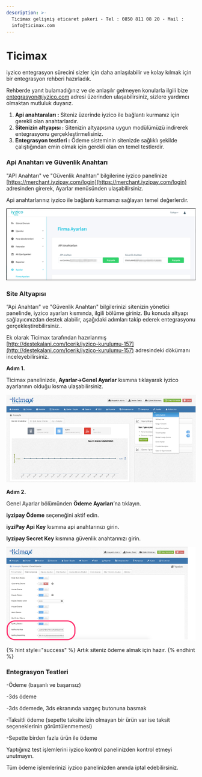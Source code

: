 ```yaml
---
description: >-
  Ticimax gelişmiş eticaret pakeri - Tel : 0850 811 08 20 - Mail :
  info@ticimax.com
---
```


# Ticimax


iyzico entegrasyon sürecini sizler için daha anlaşılabilir ve kolay kılmak için bir entegrasyon rehberi hazırladık.

Rehberde yanıt bulamadığınız ve de anlaşılır gelmeyen konularla ilgili bize  entegrasyon@iyzico.com adresi üzerinden ulaşabilirsiniz, sizlere yardımcı olmaktan mutluluk duyarız.

1. **Api anahtaraları :** Siteniz üzerinde iyzico ile bağlantı kurmanız için gerekli olan anahtarlardır.
2. **Sitenizin altyapısı :** Sitenizin altyapısına uygun modülümüzü indirerek entegrasyonu gerçekleştirmelisiniz.
3. **Entegrasyon testleri :** Ödeme sisteminin sitenizde sağlıklı şekilde çalıştığından emin olmak için gerekli olan en temel testlerdir.

### **Api Anahtarı ve Güvenlik Anahtarı**  <a id="api-anahtari-ve-guevenlik-anahtari"></a>

"API Anahtarı" ve "Güvenlik Anahtarı" bilgilerine iyzico panelinize [https://merchant.iyzipay.com/login](https://merchant.iyzipay.com/login) adresinden girerek,  Ayarlar menüsünden ulaşabilirsiniz.

Api anahtarlarınız iyzico ile bağlantı kurmanızı sağlayan temel değerlerdir.

![](../.gitbook/assets/screen_shot_2018-07-11_at_10_13_26%20%282%29.png)

### **Site Altyapısı**

“Api Anahtarı" ve "Güvenlik Anahtarı" bilgilerinizi sitenizin yönetici panelinde, iyzico ayarları kısmında,  ilgili bölüme giriniz. Bu konuda altyapı sağlayıcınızdan destek alabilir, aşağıdaki adımları takip ederek entegrasyonu gerçekleştirebilirsiniz.. 

Ek olarak Ticimax tarafından hazırlanmış [http://destekalani.com/Icerik/iyzico-kurulumu-157](http://destekalani.com/Icerik/iyzico-kurulumu-157) adresindeki dökümanı inceleyebilirsiniz.

**Adım 1.**

Ticimax panelinizde, **Ayarlar-&gt;Genel Ayarlar** kısmına tıklayarak iyzico ayarlarının olduğu kısma ulaşabilirsiniz.

![](../.gitbook/assets/picture1%20%281%29.png)

**Adım 2.**

Genel Ayarlar bölümünden **Ödeme Ayarları**’na tıklayın.

**iyzipay Ödeme** seçeneğini aktif edin.

**iyziPay Api Key** kısmına api anahtarınızı girin.

**Iyzipay Secret Key** kısmına güvenlik anahtarınızı girin.

![](../.gitbook/assets/picture1-3.png)

{% hint style="success" %}
Artık siteniz ödeme almak için hazır.
{% endhint %}

### **Entegrasyon Testleri**

-Ödeme \(başarılı ve başarısız\)

-3ds ödeme

-3ds ödemede, 3ds ekranında vazgeç butonuna basmak

-Taksitli ödeme \(sepette taksite izin olmayan bir ürün var ise taksit seçeneklerinin görüntülenmemesi\)

-Sepette birden fazla ürün ile ödeme

Yaptığınız test işlemlerini iyzico kontrol panelinizden kontrol etmeyi unutmayın.

Tüm ödeme işlemlerinizi iyzico panelinizden anında iptal edebilirsiniz.


